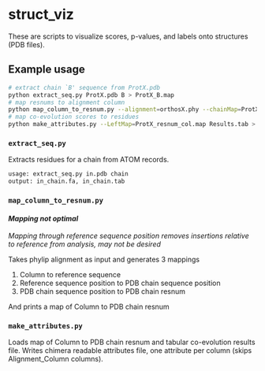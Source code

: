# struct_viz #

These are scripts to visualize scores, p-values,
and labels onto structures (PDB files).

## Example usage ##

```bash
# extract chain `B' sequence from ProtX.pdb
python extract_seq.py ProtX.pdb B > ProtX_B.map 
# map resnums to alignment column
python map_column_to_resnum.py --alignment=orthosX.phy --chainMap=ProtX_B.map > ProtX_resnum_col.map 
# map co-evolution scores to residues
python make_attributes.py --LeftMap=ProtX_resnum_col.map Results.tab > ProtX_attributes.txt
```

### `extract_seq.py` ###

Extracts residues for a chain from ATOM records.

```bash
usage: extract_seq.py in.pdb chain
output: in_chain.fa, in_chain.tab
```

### `map_column_to_resnum.py` ###
#### *Mapping not optimal* ####
*Mapping through reference sequence position removes insertions
relative to reference from analysis, may not be desired* 

Takes phylip alignment as input and generates
3 mappings

1. Column to reference sequence
2. Reference sequence position to PDB chain sequence position
3. PDB chain sequence position to PDB chain resnum

And prints a map of Column to PDB chain resnum

### `make_attributes.py` ###

Loads map of Column to PDB chain resnum and tabular co-evolution results file.
Writes chimera readable attributes file, one attribute per column (skips Alignment_Column columns).




